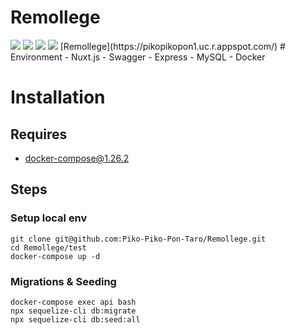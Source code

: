 # Remollege
<img src="https://img.shields.io/github/issues/Piko-Piko-Pon-Taro/Remollege.git">
<img src="https://img.shields.io/github/forks/Piko-Piko-Pon-Taro/Remollege.git">
<img src="https://img.shields.io/github/stars/Piko-Piko-Pon-Taro/Remollege.git">
<img src="https://img.shields.io/github/license/Piko-Piko-Pon-Taro/Remollege.git">
[Remollege](https://pikopikopon1.uc.r.appspot.com/)
# Environment
- Nuxt.js
- Swagger
- Express
- MySQL
- Docker

# Installation
## Requires
- docker-compose@1.26.2
## Steps
### Setup local env
```
git clone git@github.com:Piko-Piko-Pon-Taro/Remollege.git
cd Remollege/test
docker-compose up -d
```
### Migrations & Seeding
```
docker-compose exec api bash
npx sequelize-cli db:migrate
npx sequelize-cli db:seed:all
```

